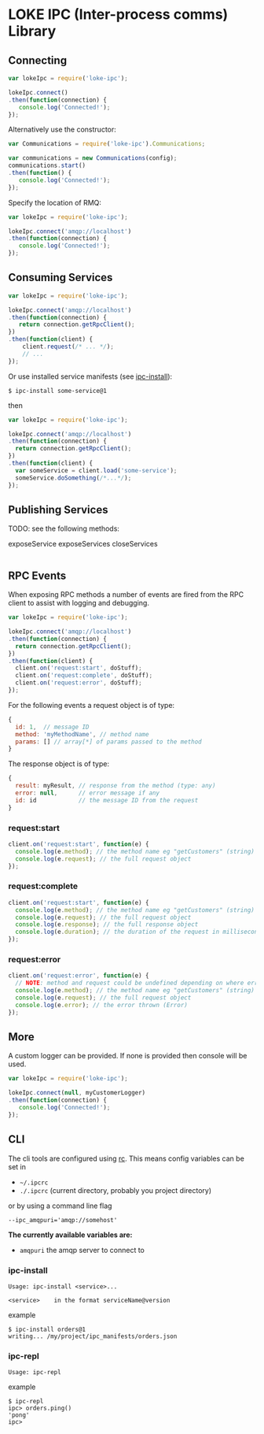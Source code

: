 # LOKE IPC (Inter-process comms) Library



## Connecting

```js
var lokeIpc = require('loke-ipc');

lokeIpc.connect()
.then(function(connection) {
   console.log('Connected!');
});
```

Alternatively use the constructor:
```js
var Communications = require('loke-ipc').Communications;

var communications = new Communications(config);
communications.start()
.then(function() {
   console.log('Connected!');
});
```

Specify the location of RMQ:

```js
var lokeIpc = require('loke-ipc');

lokeIpc.connect('amqp://localhost')
.then(function(connection) {
   console.log('Connected!');
});
```


## Consuming Services

```js
var lokeIpc = require('loke-ipc');

lokeIpc.connect('amqp://localhost')
.then(function(connection) {
   return connection.getRpcClient();
})
.then(function(client) {
    client.request(/* ... */);
    // ...
});
```

Or use installed service manifests (see [ipc-install](#ipc-install)):

```
$ ipc-install some-service@1
```

then

```js
var lokeIpc = require('loke-ipc');

lokeIpc.connect('amqp://localhost')
.then(function(connection) {
  return connection.getRpcClient();
})
.then(function(client) {
  var someService = client.load('some-service');
  someService.doSomething(/*...*/);
});
```

## Publishing Services

TODO: see the following methods:

exposeService
exposeServices
closeServices

```js


```

## RPC Events

When exposing RPC methods a number of events are fired from the RPC client to assist with logging and debugging.

```js
var lokeIpc = require('loke-ipc');

lokeIpc.connect('amqp://localhost')
.then(function(connection) {
  return connection.getRpcClient();
})
.then(function(client) {
  client.on('request:start', doStuff);
  client.on('request:complete', doStuff);
  client.on('request:error', doStuff);
});
```

For the following events a request object is of type:

```js
{
  id: 1,  // message ID
  method: 'myMethodName', // method name
  params: [] // array[*] of params passed to the method
}
```

The response object is of type:

```js
{
  result: myResult, // response from the method (type: any)
  error: null,      // error message if any
  id: id            // the message ID from the request
}
```

### request:start

```js
client.on('request:start', function(e) {
  console.log(e.method); // the method name eg "getCustomers" (string)
  console.log(e.request); // the full request object
});
```

### request:complete

```js
client.on('request:start', function(e) {
  console.log(e.method); // the method name eg "getCustomers" (string)
  console.log(e.request); // the full request object
  console.log(e.response); // the full response object
  console.log(e.duration); // the duration of the request in milliseconds (double)
});
```

### request:error

```js
client.on('request:error', function(e) {
  // NOTE: method and request could be undefined depending on where error was thrown (ie: if before message was parsed)
  console.log(e.method); // the method name eg "getCustomers" (string)
  console.log(e.request); // the full request object
  console.log(e.error); // the error thrown (Error)
});
```



## More

A custom logger can be provided. If none is provided then console will be used.

```js
var lokeIpc = require('loke-ipc');

lokeIpc.connect(null, myCustomerLogger)
.then(function(connection) {
   console.log('Connected!');
});
```

## CLI

The cli tools are configured using [rc](https://github.com/dominictarr/rc).
This means config variables can be set in

- `~/.ipcrc`
- `./.ipcrc` (current directory, probably you project directory)

or by using a command line flag

```
--ipc_amqpuri='amqp://somehost'
```

**The currently available variables are:**

- `amqpuri` the amqp server to connect to

### ipc-install

```
Usage: ipc-install <service>...

<service>    in the format serviceName@version
```

example

```
$ ipc-install orders@1
writing... /my/project/ipc_manifests/orders.json
```

### ipc-repl

```
Usage: ipc-repl
```

example

```
$ ipc-repl
ipc> orders.ping()
'pong'
ipc>
```
